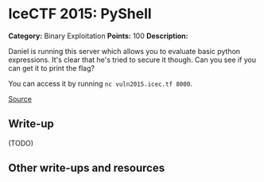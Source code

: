 # IceCTF 2015: PyShell

**Category:** Binary Exploitation
**Points:** 100
**Description:** 

<p>Daniel is running this server which allows you to evaluate basic python expressions. It's clear that he's tried to secure it though. Can you see if you can get it to print the flag?</p> <p>You can access it by running <code>nc vuln2015.icec.tf 8000</code>.</p><p><a target='_blank' href='/problem-static/stage3/binary/pyshell/shell.py'>Source</a></p>

## Write-up

(TODO)

## Other write-ups and resources

